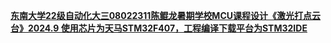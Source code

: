 [**东南大学22级自动化大三08022311陈鲲龙暑期学校MCU课程设计《激光打点云台》2024.9 使用芯片为天马STM32F407，工程编译下载平台为STM32IDE**](https://github.com/JimmyChenkk/A-laser-positioning-system-with-two-servos-and-an-OPENMV-camera-powered-by-the-STM32F407)
